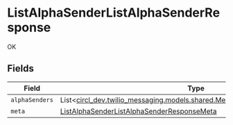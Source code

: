 # ListAlphaSenderListAlphaSenderResponse

OK


## Fields

| Field                                                                                                                                | Type                                                                                                                                 | Required                                                                                                                             | Description                                                                                                                          |
| ------------------------------------------------------------------------------------------------------------------------------------ | ------------------------------------------------------------------------------------------------------------------------------------ | ------------------------------------------------------------------------------------------------------------------------------------ | ------------------------------------------------------------------------------------------------------------------------------------ |
| `alphaSenders`                                                                                                                       | List<[circl_dev.twilio_messaging.models.shared.MessagingV1ServiceAlphaSender](../../models/shared/MessagingV1ServiceAlphaSender.md)> | :heavy_minus_sign:                                                                                                                   | N/A                                                                                                                                  |
| `meta`                                                                                                                               | [ListAlphaSenderListAlphaSenderResponseMeta](../../models/operations/ListAlphaSenderListAlphaSenderResponseMeta.md)                  | :heavy_minus_sign:                                                                                                                   | N/A                                                                                                                                  |